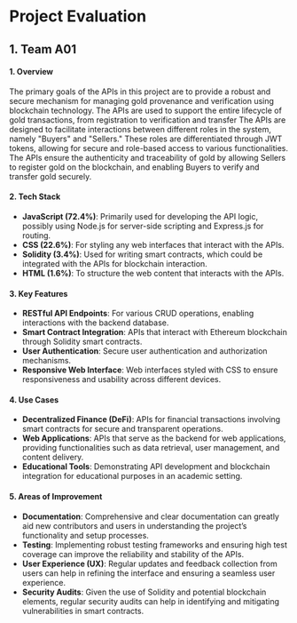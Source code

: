 # Project Evaluation 

## 1. Team A01
#### 1. Overview
The primary goals of the APIs in this project are to provide a robust and secure mechanism for managing gold provenance and verification using blockchain technology. The APIs are used to support the entire lifecycle of gold transactions, from registration to verification and transfer The APIs are designed to facilitate interactions between different roles in the system, namely "Buyers" and "Sellers." These roles are differentiated through JWT tokens, allowing for secure and role-based access to various functionalities. The APIs ensure the authenticity and traceability of gold by allowing Sellers to register gold on the blockchain, and enabling Buyers to verify and transfer gold securely.

#### 2. Tech Stack

- **JavaScript (72.4%)**: Primarily used for developing the API logic, possibly using Node.js for server-side scripting and Express.js for routing.
- **CSS (22.6%)**: For styling any web interfaces that interact with the APIs.
- **Solidity (3.4%)**: Used for writing smart contracts, which could be integrated with the APIs for blockchain interaction.
- **HTML (1.6%)**: To structure the web content that interacts with the APIs.

#### 3. Key Features

- **RESTful API Endpoints**: For various CRUD operations, enabling interactions with the backend database.
- **Smart Contract Integration**: APIs that interact with Ethereum blockchain through Solidity smart contracts.
- **User Authentication**: Secure user authentication and authorization mechanisms.
- **Responsive Web Interface**: Web interfaces styled with CSS to ensure responsiveness and usability across different devices.

#### 4. Use Cases

- **Decentralized Finance (DeFi)**: APIs for financial transactions involving smart contracts for secure and transparent operations.
- **Web Applications**: APIs that serve as the backend for web applications, providing functionalities such as data retrieval, user management, and content delivery.
- **Educational Tools**: Demonstrating API development and blockchain integration for educational purposes in an academic setting.

#### 5. Areas of Improvement

- **Documentation**: Comprehensive and clear documentation can greatly aid new contributors and users in understanding the project’s functionality and setup processes.
- **Testing**: Implementing robust testing frameworks and ensuring high test coverage can improve the reliability and stability of the APIs.
- **User Experience (UX)**: Regular updates and feedback collection from users can help in refining the interface and ensuring a seamless user experience.
- **Security Audits**: Given the use of Solidity and potential blockchain elements, regular security audits can help in identifying and mitigating vulnerabilities in smart contracts.
